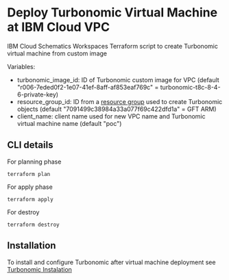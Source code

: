 # Deploy Turbonomic Virtual Machine at IBM Cloud VPC

IBM Cloud Schematics Workspaces Terraform script to create Turbonomic virtual machine from custom image

Variables:
- turbonomic_image_id: ID of Turbonomic custom image for VPC (default "r006-7eded0f2-1e07-41ef-8aff-af853eaf769c" = turbonomic-t8c-8-4-6-private-key)
- resource_group_id: ID from a [resource group](https://cloud.ibm.com/account/resource-groups) used to create Turbonomic objects (default "7091499c38984a33a077f69c422dfd1a" = GFT ARM)
- client_name: client name used for new VPC name and Turbonomic virtual machine name (default "poc")

## CLI details

For planning phase

```shell
terraform plan
```

For apply phase

```shell
terraform apply
```

For destroy

```shell
terraform destroy
```

## Installation

To install and configure Turbonomic after virtual machine deployment see [Turbonomic Instalation](https://github.com/jpmenegatti/ibmcloud_act_turbonomic)